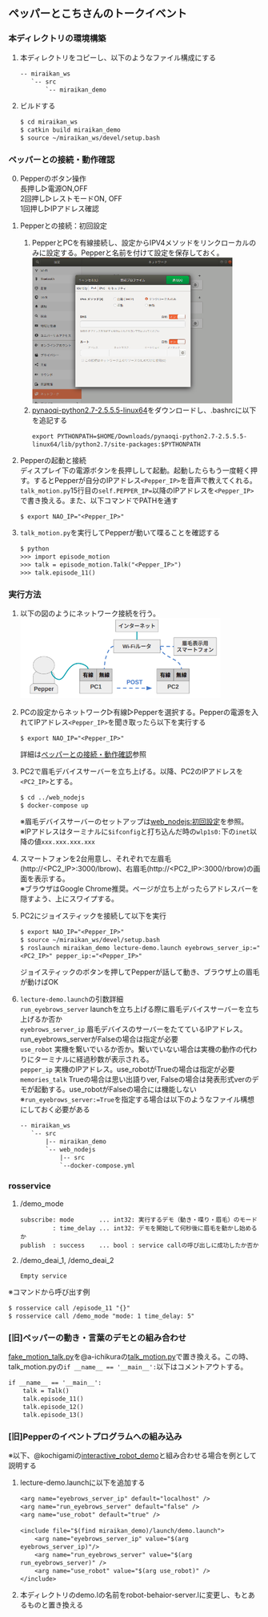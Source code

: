 ## ペッパーとこちさんのトークイベント

### 本ディレクトリの環境構築
1. 本ディレクトリをコピーし、以下のようなファイル構成にする
    ```
    -- miraikan_ws
       `-- src
           `-- miraikan_demo
    ```

2. ビルドする
    ```
    $ cd miraikan_ws
    $ catkin build miraikan_demo
    $ source ~/miraikan_ws/devel/setup.bash
    ```

### ペッパーとの接続・動作確認
0. Pepperのボタン操作<br>
    長押し▷電源ON,OFF<br>
    2回押し▷レストモードON, OFF<br>
    1回押し▷IPアドレス確認<br>

1. Pepperとの接続：初回設定
    1. PepperとPCを有線接続し、設定からIPV4メソッドをリンクローカルのみに設定する。Pepperと名前を付けて設定を保存しておく。<br>
        <img width="400" src="./img_README/setup_naoqi_network.png"><br>
    2. [pynaoqi-python2.7-2.5.5.5-linux64](https://drive.google.com/file/d/1xHuYREDa78xGiikEpsjxfZQ7Gfvo1E9D/view)をダウンロードし、.bashrcに以下を追記する
        ```
        export PYTHONPATH=$HOME/Downloads/pynaoqi-python2.7-2.5.5.5-linux64/lib/python2.7/site-packages:$PYTHONPATH
        ```
2. Pepperの起動と接続<br>
    ディスプレイ下の電源ボタンを長押しして起動。起動したらもう一度軽く押す。するとPepperが自分のIPアドレス`<Pepper_IP>`を音声で教えてくれる。`talk_motion.py`15行目の`self.PEPPER_IP=`以降のIPアドレスを`<Pepper_IP>`で書き換える。また、以下コマンドでPATHを通す
    ```
    $ export NAO_IP="<Pepper_IP>"
    ```
3. `talk_motion.py`を実行してPepperが動いて喋ることを確認する<br>
    ```
    $ python
    >>> import episode_motion
    >>> talk = episode_motion.Talk("<Pepper_IP>")
    >>> talk.episode_11()
    ```

### 実行方法
1. 以下の図のようにネットワーク接続を行う。<br>
    <img width="400" src="./img_README/network_connection.png"><br>

2. PCの設定からネットワーク▷有線▷Pepperを選択する。Pepperの電源を入れてIPアドレス`<Pepper_IP>`を聞き取ったら以下を実行する
    ```
    $ export NAO_IP="<Pepper_IP>"
    ```
    詳細は[ペッパーとの接続・動作確認](#ペッパーとの接続・動作確認)参照

3. PC2で眉毛デバイスサーバーを立ち上げる。以降、PC2のIPアドレスを`<PC2_IP>`とする。
    ```
    $ cd ../web_nodejs
    $ docker-compose up
    ```
    ※眉毛デバイスサーバーのセットアップは[web_nodejs:初回設定](https://github.com/MiyabiTane/Deco_with_robot/tree/main/facial_expression/web_nodejs#%E5%88%9D%E5%9B%9E%E8%A8%AD%E5%AE%9A)を参照。<br>
    ※IPアドレスはターミナルに`$ifconfig`と打ち込んだ時の`wlp1s0:`下の`inet`以降の値`xxx.xxx.xxx.xxx`

3. スマートフォンを2台用意し、それぞれで左眉毛(http://<PC2_IP>:3000/lbrow)、右眉毛(http://<PC2_IP>:3000/rbrow)の画面を表示する。<br>
    ※ブラウザはGoogle Chrome推奨。ページが立ち上がったらアドレスバーを隠すよう、上にスワイプする。

4.  PC2にジョイスティックを接続して以下を実行
    ```
    $ export NAO_IP="<Pepper_IP>"
    $ source ~/miraikan_ws/devel/setup.bash
    $ roslaunch miraikan_demo lecture-demo.launch eyebrows_server_ip:="<PC2_IP>" pepper_ip:="<Pepper_IP>"
    ```
    ジョイスティックのボタンを押してPepperが話して動き、ブラウザ上の眉毛が動けばOK

5. `lecture-demo.launch`の引数詳細<br>
    `run_eyebrows_server` launchを立ち上げる際に眉毛デバイスサーバーを立ち上げるか否か<br>
    `eyebrows_server_ip` 眉毛デバイスのサーバーをたてているIPアドレス。run_eyebrows_serverがFalseの場合は指定が必要<br>
    `use_robot` 実機を繋いでいるか否か。繋いでいない場合は実機の動作の代わりにターミナルに経過秒数が表示される。<br>
    `pepper_ip` 実機のIPアドレス。use_robotがTrueの場合は指定が必要<br>
    `memories_talk` Trueの場合は思い出語りver, Falseの場合は発表形式verのデモが起動する。use_robotがFalseの場合には機能しない<br>
    ※`run_eyebrows_server:=True`を指定する場合は以下のようなファイル構想にしておく必要がある
    ```
    -- miraikan_ws
       `-- src
           |-- miraikan_demo
           `-- web_nodejs
               |-- src
               `--docker-compose.yml
    ```

### rosservice
1. /demo_mode
    ```
    subscribe: mode       ... int32: 実行するデモ（動き・喋り・眉毛）のモード
             : time_delay ... int32: デモを開始して何秒後に眉毛を動かし始めるか
    publish  : success    ... bool : service callの呼び出しに成功したか否か 
    ```
2. /demo_deai_1, /demo_deai_2
    ```
    Empty service
    ```

※コマンドから呼び出す例
```
$ rosservice call /episode_11 "{}"
$ rosservice call /demo_mode "mode: 1 time_delay: 5"
```

### [旧]ペッパーの動き・言葉のデモとの組み合わせ
[fake_motion_talk.py](https://github.com/MiyabiTane/Deco_with_robot/blob/main/facial_expression/miraikan_demo/scripts/fake_motion_talk.py)を@a-ichikuraの[talk_motion.py](https://github.com/a-ichikura/miraikan/blob/master/pepper_talk/talk_motion.py)で置き換える。この時、talk_motion.pyの`if __name__ == '__main__':`以下はコメントアウトする。
```
if __name__ == '__main__':
    talk = Talk()
    talk.episode_11()
    talk.episode_12()
    talk.episode_13()
```

### [旧]Pepperのイベントプログラムへの組み込み
※以下、@kochigamiの[interactive_robot_demo](https://gitlab.jsk.imi.i.u-tokyo.ac.jp/kochigami/interactive_robot_demo/-/blob/master/lecture_demo)と組み合わせる場合を例として説明する

1. lecture-demo.launchに以下を追加する
    ```
    <arg name="eyebrows_server_ip" default="localhost" />
    <arg name="run_eyebrows_server" default="false" />
    <arg name="use_robot" default="true" />

    <include file="$(find miraikan_demo)/launch/demo.launch">
        <arg name="eyebrows_server_ip" value="$(arg eyebrows_server_ip)"/>
        <arg name="run_eyebrows_server" value="$(arg run_eyebrows_server)" />
        <arg name="use_robot" value="$(arg use_robot)" />
    </include>
    ```

2. 本ディレクトリのdemo.lの名前をrobot-behaior-server.lに変更し、もとあるものと置き換える